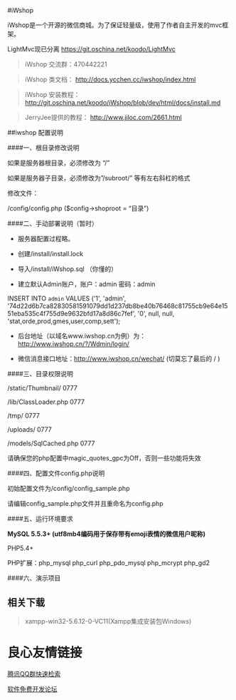#iWshop 

iWshop是一个开源的微信商城。为了保证轻量级，使用了作者自主开发的mvc框架。 

LightMvc现已分离  https://git.oschina.net/koodo/LightMvc  

>iWshop 交流群：470442221

>iWshop 类文档： http://docs.ycchen.cc/iwshop/index.html  

>iWshop 安装教程： http://git.oschina.net/koodo/iWshop/blob/dev/html/docs/install.md 

>JerryJee提供的教程： http://www.jiloc.com/2661.html 

##iwshop 配置说明

####一、根目录修改说明


如果是服务器根目录，必须修改为 “/”


如果是服务器子目录，必须修改为”/subroot/” 等有左右斜杠的格式


修改文件：

/config/config.php ($config->shoproot = “目录”)

####二、手动部署说明（暂时）

- 服务器配置过程略。

- 创建/install/install.lock

- 导入/install/iWshop.sql （你懂的）

- 建立默认Admin账户，账户：admin 密码：admin

INSERT INTO `admin` VALUES ('1', 'admin', '74d22d6b7ca82830581591079dd1d237db8be40b76468c81755cb9e64e1551eba535c4f755d9e9632bfd17a8d86c7fef', '0', null, null, 'stat,orde,prod,gmes,user,comp,sett');

- 后台地址（以域名www.iwshop.cn为例）为：http://www.iwshop.cn/?/Wdmin/login/

- 微信消息接口地址：http://www.iwshop.cn/wechat/              (切莫忘了最后的 / )

####三、目录权限说明

/static/Thumbnail/ 0777

/lib/ClassLoader.php 0777

/tmp/ 0777

/uploads/ 0777

/models/SqlCached.php 0777

请确保您的php配置中magic_quotes_gpc为Off，否则一些功能将失效

####四、配置文件config.php说明

初始配置文件为/config/config_sample.php

请编辑config_sample.php文件并且重命名为config.php

####五、运行环境要求
 
**MySQL 5.5.3+ (utf8mb4编码用于保存带有emoji表情的微信用户昵称)**

PHP5.4+

PHP扩展：php_mysql php_curl php_pdo_mysql php_mcrypt php_gd2


####六、演示项目

  
  
 
 
 

## 相关下载

> xampp-win32-5.6.12-0-VC11(Xampp集成安装包Windows)  

 # 良心友情链接

[腾讯QQ群快速检索](http://u.720life.cn/s/8cf73f7c)

[软件免费开发论坛](http://u.720life.cn/s/bbb01dc0)